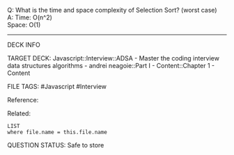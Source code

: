 Q: What is the time and space complexity of Selection Sort? (worst case)  
A: Time: O(n^2)  
Space: O(1)
<!--ID: 1693659891027-->

---

DECK INFO

TARGET DECK: Javascript::Interview::ADSA - Master the coding interview data structures algorithms - andrei neagoie::Part I - Content::Chapter 1 - Content

FILE TAGS: #Javascript #Interview

Reference:

Related:

```dataview
LIST
where file.name = this.file.name
```


QUESTION STATUS: Safe to store